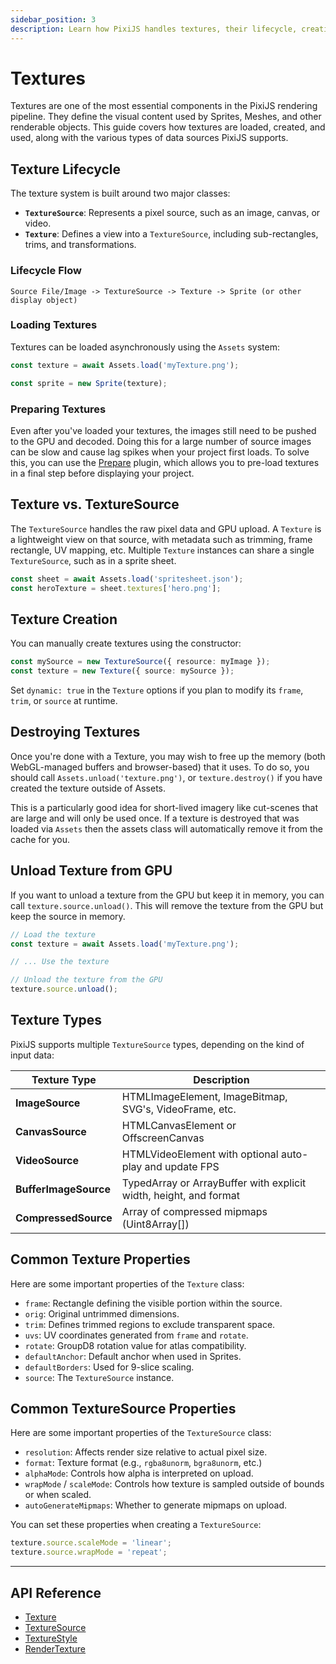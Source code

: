 ```yaml
---
sidebar_position: 3
description: Learn how PixiJS handles textures, their lifecycle, creation, and types, including how to manage GPU resources effectively.
---
```


# Textures

Textures are one of the most essential components in the PixiJS rendering pipeline. They define the visual content used by Sprites, Meshes, and other renderable objects. This guide covers how textures are loaded, created, and used, along with the various types of data sources PixiJS supports.

## Texture Lifecycle

The texture system is built around two major classes:

- **`TextureSource`**: Represents a pixel source, such as an image, canvas, or video.
- **`Texture`**: Defines a view into a `TextureSource`, including sub-rectangles, trims, and transformations.

### Lifecycle Flow

```
Source File/Image -> TextureSource -> Texture -> Sprite (or other display object)
```

### Loading Textures

Textures can be loaded asynchronously using the `Assets` system:

```ts
const texture = await Assets.load('myTexture.png');

const sprite = new Sprite(texture);
```

### Preparing Textures

Even after you've loaded your textures, the images still need to be pushed to the GPU and decoded. Doing this for a large number of source images can be slow and cause lag spikes when your project first loads. To solve this, you can use the [Prepare](https://pixijs.download/release/docs/rendering.PrepareSystem.html) plugin, which allows you to pre-load textures in a final step before displaying your project.

## Texture vs. TextureSource

The `TextureSource` handles the raw pixel data and GPU upload. A `Texture` is a lightweight view on that source, with metadata such as trimming, frame rectangle, UV mapping, etc. Multiple `Texture` instances can share a single `TextureSource`, such as in a sprite sheet.

```ts
const sheet = await Assets.load('spritesheet.json');
const heroTexture = sheet.textures['hero.png'];
```

## Texture Creation

You can manually create textures using the constructor:

```ts
const mySource = new TextureSource({ resource: myImage });
const texture = new Texture({ source: mySource });
```

Set `dynamic: true` in the `Texture` options if you plan to modify its `frame`, `trim`, or `source` at runtime.

## Destroying Textures

Once you're done with a Texture, you may wish to free up the memory (both WebGL-managed buffers and browser-based) that it uses. To do so, you should call `Assets.unload('texture.png')`, or `texture.destroy()` if you have created the texture outside of Assets.

This is a particularly good idea for short-lived imagery like cut-scenes that are large and will only be used once. If a texture is destroyed that was loaded via `Assets` then the assets class will automatically remove it from the cache for you.

## Unload Texture from GPU

If you want to unload a texture from the GPU but keep it in memory, you can call `texture.source.unload()`. This will remove the texture from the GPU but keep the source in memory.

```ts
// Load the texture
const texture = await Assets.load('myTexture.png');

// ... Use the texture

// Unload the texture from the GPU
texture.source.unload();
```

## Texture Types

PixiJS supports multiple `TextureSource` types, depending on the kind of input data:

| Texture Type          | Description                                                       |
| --------------------- | ----------------------------------------------------------------- |
| **ImageSource**       | HTMLImageElement, ImageBitmap, SVG's, VideoFrame, etc.            |
| **CanvasSource**      | HTMLCanvasElement or OffscreenCanvas                              |
| **VideoSource**       | HTMLVideoElement with optional auto-play and update FPS           |
| **BufferImageSource** | TypedArray or ArrayBuffer with explicit width, height, and format |
| **CompressedSource**  | Array of compressed mipmaps (Uint8Array\[])                       |

## Common Texture Properties

Here are some important properties of the `Texture` class:

- `frame`: Rectangle defining the visible portion within the source.
- `orig`: Original untrimmed dimensions.
- `trim`: Defines trimmed regions to exclude transparent space.
- `uvs`: UV coordinates generated from `frame` and `rotate`.
- `rotate`: GroupD8 rotation value for atlas compatibility.
- `defaultAnchor`: Default anchor when used in Sprites.
- `defaultBorders`: Used for 9-slice scaling.
- `source`: The `TextureSource` instance.

## Common TextureSource Properties

Here are some important properties of the `TextureSource` class:

- `resolution`: Affects render size relative to actual pixel size.
- `format`: Texture format (e.g., `rgba8unorm`, `bgra8unorm`, etc.)
- `alphaMode`: Controls how alpha is interpreted on upload.
- `wrapMode` / `scaleMode`: Controls how texture is sampled outside of bounds or when scaled.
- `autoGenerateMipmaps`: Whether to generate mipmaps on upload.

You can set these properties when creating a `TextureSource`:

```ts
texture.source.scaleMode = 'linear';
texture.source.wrapMode = 'repeat';
```

---

## API Reference

- [Texture](https://pixijs.download/release/docs/rendering.Texture.html)
- [TextureSource](https://pixijs.download/release/docs/rendering.TextureSource.html)
- [TextureStyle](https://pixijs.download/release/docs/rendering.TextureStyle.html)
- [RenderTexture](https://pixijs.download/release/docs/rendering.RenderTexture.html)
